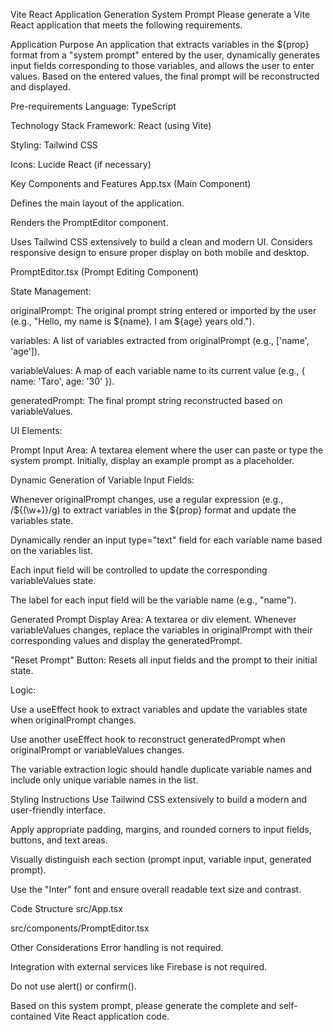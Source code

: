 Vite React Application Generation System Prompt
Please generate a Vite React application that meets the following requirements.

Application Purpose
An application that extracts variables in the ${prop} format from a "system prompt" entered by the user, dynamically generates input fields corresponding to those variables, and allows the user to enter values. Based on the entered values, the final prompt will be reconstructed and displayed.

Pre-requirements
Language: TypeScript

Technology Stack
Framework: React (using Vite)

Styling: Tailwind CSS

Icons: Lucide React (if necessary)

Key Components and Features
App.tsx (Main Component)

Defines the main layout of the application.

Renders the PromptEditor component.

Uses Tailwind CSS extensively to build a clean and modern UI. Considers responsive design to ensure proper display on both mobile and desktop.

PromptEditor.tsx (Prompt Editing Component)

State Management:

originalPrompt: The original prompt string entered or imported by the user (e.g., "Hello, my name is ${name}. I am ${age} years old.").

variables: A list of variables extracted from originalPrompt (e.g., ['name', 'age']).

variableValues: A map of each variable name to its current value (e.g., { name: 'Taro', age: '30' }).

generatedPrompt: The final prompt string reconstructed based on variableValues.

UI Elements:

Prompt Input Area: A textarea element where the user can paste or type the system prompt. Initially, display an example prompt as a placeholder.

Dynamic Generation of Variable Input Fields:

Whenever originalPrompt changes, use a regular expression (e.g., /\$\{(\w+)\}/g) to extract variables in the ${prop} format and update the variables state.

Dynamically render an input type="text" field for each variable name based on the variables list.

Each input field will be controlled to update the corresponding variableValues state.

The label for each input field will be the variable name (e.g., "name").

Generated Prompt Display Area: A textarea or div element. Whenever variableValues changes, replace the variables in originalPrompt with their corresponding values and display the generatedPrompt.

"Reset Prompt" Button: Resets all input fields and the prompt to their initial state.

Logic:

Use a useEffect hook to extract variables and update the variables state when originalPrompt changes.

Use another useEffect hook to reconstruct generatedPrompt when originalPrompt or variableValues changes.

The variable extraction logic should handle duplicate variable names and include only unique variable names in the list.

Styling Instructions
Use Tailwind CSS extensively to build a modern and user-friendly interface.

Apply appropriate padding, margins, and rounded corners to input fields, buttons, and text areas.

Visually distinguish each section (prompt input, variable input, generated prompt).

Use the "Inter" font and ensure overall readable text size and contrast.

Code Structure
src/App.tsx

src/components/PromptEditor.tsx

Other Considerations
Error handling is not required.

Integration with external services like Firebase is not required.

Do not use alert() or confirm().

Based on this system prompt, please generate the complete and self-contained Vite React application code.